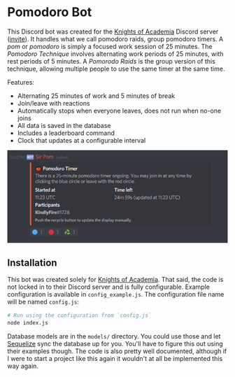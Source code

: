# Pomodoro Bot

This Discord bot was created for the [Knights of Academia](https://knightsofacademia.org/) Discord server ([invite](https://discord.gg/EYX7XGG)). It handles what we call pomodoro raids, group pomodoro timers. A _pom_ or _pomodoro_ is simply a focused work session of 25 minutes. The _Pomodoro Technique_ involves alternating work periods of 25 minutes, with rest periods of 5 minutes. A _Pomorodo Raids_ is the group version of this technique, allowing multiple people to use the same timer at the same time.

Features:

-   Alternating 25 minutes of work and 5 minutes of break
-   Join/leave with reactions
-   Automatically stops when everyone leaves, does not run when no-one joins
-   All data is saved in the database
-   Includes a leaderboard command
-   Clock that updates at a configurable interval

![Screenshot](screenshot.png?raw=true)

## Installation

This bot was created solely for [Knights of Academia](https://knightsofacademia.org/). That said, the code is not locked in to their Discord server and is fully configurable. Example configuration is available in `config_example.js`. The configuration file name will be named `config.js`:

```bash
# Run using the configuration from `config.js`
node index.js
```

Database models are in the `models/` directory. You could use those and let [Sequelize](http://docs.sequelizejs.com/) sync the database up for you. You'll have to figure this out using their examples though. The code is also pretty well documented, although if I were to start a project like this again it wouldn't at all be implemented this way again.
